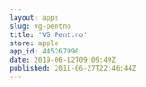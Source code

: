 ```yaml
---
layout: apps
slug: vg-pentno
title: 'VG Pent.no'
store: apple
app_id: 445267990
date: 2019-06-12T09:09:49Z
published: 2011-06-27T22:46:44Z
---
```

